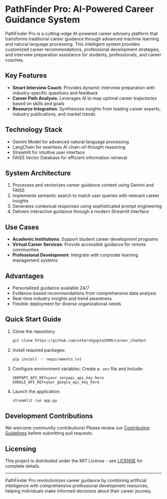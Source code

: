 # PathFinder Pro: AI-Powered Career Guidance System

PathFinder Pro is a cutting-edge AI-powered career advisory platform that transforms traditional career guidance through advanced machine learning and natural language processing. This intelligent system provides customized career recommendations, professional development strategies, and interview preparation assistance for students, professionals, and career coaches.

## Key Features

- **Smart Interview Coach**: Provides dynamic interview preparation with industry-specific questions and feedback
- **Career Path Analysis**: Leverages AI to map optimal career trajectories based on skills and goals
- **Resource Integration**: Synthesizes insights from leading career experts, industry publications, and market trends

## Technology Stack

- Gemini Model for advanced natural language processing
- LangChain for seamless AI chain-of-thought reasoning
- Streamlit for intuitive user interface
- FAISS Vector Database for efficient information retrieval

## System Architecture

1. Processes and vectorizes career guidance content using Gemini and FAISS
2. Implements semantic search to match user queries with relevant career insights
3. Generates contextual responses using sophisticated prompt engineering
4. Delivers interactive guidance through a modern Streamlit interface

## Use Cases

- **Academic Institutions**: Support student career development programs
- **Virtual Career Services**: Provide accessible guidance for remote communities
- **Professional Development**: Integrate with corporate learning management systems

## Advantages

- Personalized guidance available 24/7
- Evidence-based recommendations from comprehensive data analysis
- Real-time industry insights and trend awareness
- Flexible deployment for diverse organizational needs

## Quick Start Guide

1. Clone the repository:
   ```bash
   git clone https://github.com/utkarshgupta2009/career_chatbot
   ```

2. Install required packages:
   ```bash
   pip install -r requirements.txt
   ```

3. Configure environment variables:
   Create a `.env` file and include:
   ```plaintext
   SERPAPI_API_KEY=your_serpapi_api_key_here
   GOOGLE_API_KEY=your_google_api_key_here
   ```

4. Launch the application:
   ```bash
   streamlit run app.py
   ```

## Development Contributions

We welcome community contributions! Please review our [Contributing Guidelines](CONTRIBUTING.md) before submitting pull requests.

## Licensing

This project is distributed under the MIT License - see [LICENSE](LICENSE) for complete details.

---

PathFinder Pro revolutionizes career guidance by combining artificial intelligence with comprehensive professional development resources, helping individuals make informed decisions about their career journey.
